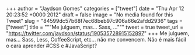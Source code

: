 
+++
author = "Jaydson Gomes"
categories = ["tweet"]
date = "Thu Apr 12 20:23:52 +0000 2012"
draft = false
image = "No media found for this Tweet"
slug = "84599dc57b68f7ec68beb97c906a66e2afdd2936"
tags = ["tweet"]
title = """Me julguem, mas... Sass, ..."""
tweet = true
tweet_url = "https://twitter.com/jaydson/status/190535728915152897"
+++
Me julguem, mas... Sass, Less, CoffeeScript, etc... não me convencem. Não é mais fácil o cara aprender #CSS e #JavaScript?
